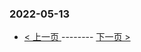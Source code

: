 ### 2022-05-13 
 

- [ < 上一页 ](https://github.com/able8/weibo-hot-record/blob/master/2022-05-12.md) -------- [ 下一页 > ](https://github.com/able8/weibo-hot-record/blob/master/2022-05-14.md)